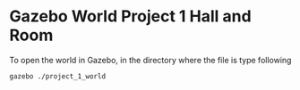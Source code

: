# Gazebo World Project 1 Hall and Room 



To open the world in Gazebo, in the directory where the file is type following 

```shell
gazebo ./project_1_world
```

